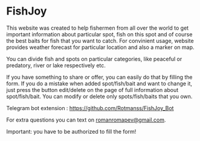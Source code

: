 # FishJoy
This website was created to help fishermen from all over the world to get important information about particular
spot, fish on this spot and of course the best baits for fish that you want to catch. For convinient usage, website provides
weather forecast for particular location and also a marker on map.

You can divide fish and spots on particular categories, like peaceful or predatory, river or lake respectively etc.

If you have something to share or offer, you can easily do that by filling the form. If you do a mistake when added spot/fish/bait and
want to change it, just press the button edit/delete on the page of full information about spot/fish/bait.
You can modify or delete only spots/fish/baits that you own.

Telegram bot extension : https://github.com/Rotmanss/FishJoy_Bot

For extra questions you can text on romanromapev@gmail.com.

Important: you have to be authorized to fill the form!
